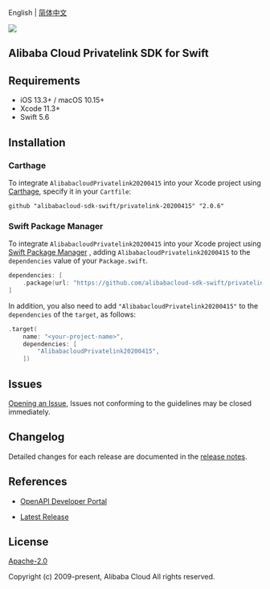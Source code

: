 English | [简体中文](README-CN.md)

![](https://aliyunsdk-pages.alicdn.com/icons/AlibabaCloud.svg)

## Alibaba Cloud Privatelink SDK for Swift

## Requirements

- iOS 13.3+ / macOS 10.15+
- Xcode 11.3+
- Swift 5.6

## Installation

### Carthage

To integrate `AlibabacloudPrivatelink20200415` into your Xcode project using [Carthage](https://github.com/Carthage/Carthage), specify it in your `Cartfile`:

```ogdl
github "alibabacloud-sdk-swift/privatelink-20200415" "2.0.6"
```

### Swift Package Manager

To integrate `AlibabacloudPrivatelink20200415` into your Xcode project using [Swift Package Manager](https://swift.org/package-manager/) , adding `AlibabacloudPrivatelink20200415` to the `dependencies` value of your `Package.swift`.

```swift
dependencies: [
    .package(url: "https://github.com/alibabacloud-sdk-swift/privatelink-20200415.git", from: "2.0.6")
]
```

In addition, you also need to add `"AlibabacloudPrivatelink20200415"` to the `dependencies` of the `target`, as follows:

```swift
.target(
    name: "<your-project-name>",
    dependencies: [
        "AlibabacloudPrivatelink20200415",
    ])
```

## Issues

[Opening an Issue](https://github.com/alibabacloud-sdk-swift/privatelink-20200415/issues/new), Issues not conforming to the guidelines may be closed immediately.

## Changelog

Detailed changes for each release are documented in the [release notes](./ChangeLog.txt).

## References

* [OpenAPI Developer Portal](https://next.api.alibabacloud.com/home)
- [Latest Release](https://github.com/alibabacloud-sdk-swift/privatelink-20200415)

## License

[Apache-2.0](http://www.apache.org/licenses/LICENSE-2.0)

Copyright (c) 2009-present, Alibaba Cloud All rights reserved.
